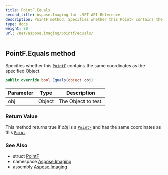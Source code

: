 ```yaml
---
title: PointF.Equals
second_title: Aspose.Imaging for .NET API Reference
description: PointF method. Specifies whether this PointF contains the same coordinates as the specified Object
type: docs
weight: 80
url: /net/aspose.imaging/pointf/equals/
---
```

## PointF.Equals method

Specifies whether this [`PointF`](../) contains the same coordinates as the specified Object.

```csharp
public override bool Equals(object obj)
```

| Parameter | Type | Description |
| --- | --- | --- |
| obj | Object | The Object to test. |

### Return Value

This method returns true if *obj* is a [`PointF`](../) and has the same coordinates as this [`Point`](../../point/).

### See Also

* struct [PointF](../)
* namespace [Aspose.Imaging](../../pointf/)
* assembly [Aspose.Imaging](../../../)


